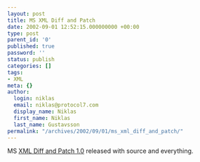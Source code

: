 ```yaml
---
layout: post
title: MS XML Diff and Patch
date: 2002-09-01 12:52:15.000000000 +00:00
type: post
parent_id: '0'
published: true
password: ''
status: publish
categories: []
tags:
- XML
meta: {}
author:
  login: niklas
  email: niklas@protocol7.com
  display_name: Niklas
  first_name: Niklas
  last_name: Gustavsson
permalink: "/archives/2002/09/01/ms_xml_diff_and_patch/"
---
```

MS [XML Diff and Patch 1.0](http://www.gotdotnet.com/team/xmltools/) released with source and everything.

